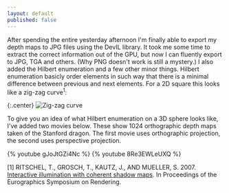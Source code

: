 ```yaml
---
layout: default
published: false
---
```


After spending the entire yesterday afternoon I'm finally able to export my depth maps to JPG files using the DevIL library. It took me some time to extract the correct information out of the GPU, but now I can fluently export to JPG, TGA and others. (Why PNG doesn't work is still a mystery.) I also added the Hilbert enumeration and a few other minor things. Hilbert enumeration basicly order elements in such way that there is a minimal difference between previous and next elements. For a 2D square this looks like a zig-zag curve<sup>1</sup>:

{:.center}
![Zig-zag curve](http://www.xaviert.be/uploads/2010/11/Zig-Zag-Curve.png)

To give you an idea of what Hilbert enumeration on a 3D sphere looks like, I've added two movies below. These show 1024 orthographic depth maps taken of the Stanford dragon. The first movie uses orthographic projection, the second uses perspective projection.

{% youtube gJoJtGZi4Nc %}
{% youtube 8Re3EWLeUXQ %}

[1] RITSCHEL, T., GROSCH, T., KAUTZ, J., AND MUELLER, S.
2007. <a href="http://web4.cs.ucl.ac.uk/staff/j.kautz/publications/coherentShadowMapsEGSR07.pdf" target="_blank">Interactive illumination with coherent shadow maps</a>. In
Proceedings of the Eurographics Symposium on Rendering.